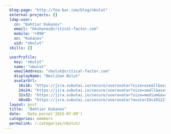 ```yaml
---
  blog-page: "http://foo.bar.com/blog/nbulut"
  external-projects: []
  ldap-user: 
    cn: "Bahtiar Kukanov"
    email: "bkukanov@critical-factor.com"
    mobile: "+996"
    sn: "Kukanov"
    uid: "nbulut"
  skills: []

  userProfile: 
    key: "nbulut"
    name: "nbulut"
    emailAddress: "nbulut@critical-factor.com"
    displayName: "Neslihan Bulut"
    avatarUrl: 
      16x16: "https://jira.subutai.io/secure/useravatar?size=xsmall&avatarId=10122"
      24x24: "https://jira.subutai.io/secure/useravatar?size=small&avatarId=10122"
      32x32: "https://jira.subutai.io/secure/useravatar?size=medium&avatarId=10122"
      48x48: "https://jira.subutai.io/secure/useravatar?avatarId=10122"
  layout: post
  title:  "Bahtiar Kukanov"
  date:   Date.parse('2015-07-09')
  categories: members
  permalink: /:categories/nbulut/
---
```

